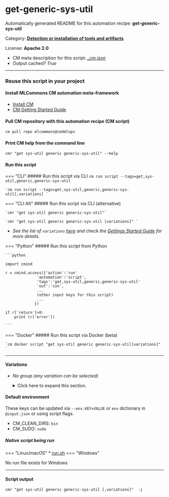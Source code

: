 # get-generic-sys-util
Automatically generated README for this automation recipe: **get-generic-sys-util**

Category: **[Detection or installation of tools and artifacts](..)**

License: **Apache 2.0**


* CM meta description for this script: *[_cm.json](https://github.com/mlcommons/cm4mlops/tree/main/script/get-generic-sys-util/_cm.json)*
* Output cached? *True*

---
### Reuse this script in your project

#### Install MLCommons CM automation meta-framework

* [Install CM](https://docs.mlcommons.org/ck/install)
* [CM Getting Started Guide](https://docs.mlcommons.org/ck/getting-started/)

#### Pull CM repository with this automation recipe (CM script)

```cm pull repo mlcommons@cm4mlops```

#### Print CM help from the command line

````cmr "get sys-util generic generic-sys-util" --help````

#### Run this script

=== "CLI"
    ##### Run this script via CLI
    `cm run script --tags=get,sys-util,generic,generic-sys-util`

    `cm run script --tags=get,sys-util,generic,generic-sys-util[,variations] `

=== "CLI Alt"
    ##### Run this script via CLI (alternative)

    `cmr "get sys-util generic generic-sys-util"`

    `cmr "get sys-util generic generic-sys-util [variations]" `


* *See the list of `variations` [here](#variations) and check the [Gettings Started Guide](https://github.com/mlcommons/ck/blob/dev/docs/getting-started.md) for more details.*

=== "Python"
    ##### Run this script from Python


    ```python

    import cmind

    r = cmind.access({'action':'run'
                  'automation':'script',
                  'tags':'get,sys-util,generic,generic-sys-util'
                  'out':'con',
                  ...
                  (other input keys for this script)
                  ...
                 })

    if r['return']>0:
        print (r['error'])

    ```


=== "Docker"
    ##### Run this script via Docker (beta)

    `cm docker script "get sys-util generic generic-sys-util[variations]" `

___


#### Variations

  * *No group (any variation can be selected)*
    <details>
    <summary>Click here to expand this section.</summary>

    * `_g++-12`
      - Environment variables:
        - *CM_SYS_UTIL_NAME*: `g++12`
      - Workflow:
    * `_gflags-dev`
      - Environment variables:
        - *CM_SYS_UTIL_NAME*: `gflags-dev`
      - Workflow:
    * `_git-lfs`
      - Environment variables:
        - *CM_SYS_UTIL_NAME*: `git-lfs`
      - Workflow:
    * `_glog-dev`
      - Environment variables:
        - *CM_SYS_UTIL_NAME*: `glog-dev`
      - Workflow:
    * `_libboost-all-dev`
      - Environment variables:
        - *CM_SYS_UTIL_NAME*: `libboost-all-dev`
      - Workflow:
    * `_libbz2-dev`
      - Environment variables:
        - *CM_SYS_UTIL_NAME*: `libbz2_dev`
      - Workflow:
    * `_libev-dev`
      - Environment variables:
        - *CM_SYS_UTIL_NAME*: `libev_dev`
      - Workflow:
    * `_libffi-dev`
      - Environment variables:
        - *CM_SYS_UTIL_NAME*: `libffi_dev`
      - Workflow:
    * `_libffi7`
      - Environment variables:
        - *CM_SYS_UTIL_NAME*: `libffi7`
      - Workflow:
    * `_libgdbm-dev`
      - Environment variables:
        - *CM_SYS_UTIL_NAME*: `libgdbm_dev`
      - Workflow:
    * `_libgmock-dev`
      - Environment variables:
        - *CM_SYS_UTIL_NAME*: `libgmock-dev`
      - Workflow:
    * `_liblzma-dev`
      - Environment variables:
        - *CM_SYS_UTIL_NAME*: `liblzma_dev`
      - Workflow:
    * `_libmpfr-dev`
      - Environment variables:
        - *CM_SYS_UTIL_NAME*: `libmpfr-dev`
      - Workflow:
    * `_libncurses-dev`
      - Environment variables:
        - *CM_SYS_UTIL_NAME*: `libncurses_dev`
      - Workflow:
    * `_libnuma-dev`
      - Environment variables:
        - *CM_SYS_UTIL_NAME*: `libnuma-dev`
      - Workflow:
    * `_libpci-dev`
      - Environment variables:
        - *CM_SYS_UTIL_NAME*: `libpci-dev`
      - Workflow:
    * `_libre2-dev`
      - Environment variables:
        - *CM_SYS_UTIL_NAME*: `libre2-dev`
      - Workflow:
    * `_libreadline-dev`
      - Environment variables:
        - *CM_SYS_UTIL_NAME*: `libreadline_dev`
      - Workflow:
    * `_libsqlite3-dev`
      - Environment variables:
        - *CM_SYS_UTIL_NAME*: `libsqlite3_dev`
      - Workflow:
    * `_libssl-dev`
      - Environment variables:
        - *CM_SYS_UTIL_NAME*: `libssl_dev`
      - Workflow:
    * `_libudev-dev`
      - Environment variables:
        - *CM_SYS_UTIL_NAME*: `libudev-dev`
      - Workflow:
    * `_ninja-build`
      - Environment variables:
        - *CM_SYS_UTIL_NAME*: `ninja-build`
      - Workflow:
    * `_nlohmann-json3-dev`
      - Environment variables:
        - *CM_SYS_UTIL_NAME*: `nlohmann_json3_dev`
      - Workflow:
    * `_ntpdate`
      - Environment variables:
        - *CM_SYS_UTIL_NAME*: `ntpdate`
      - Workflow:
    * `_numactl`
      - Environment variables:
        - *CM_SYS_UTIL_NAME*: `numactl`
      - Workflow:
        1. ***Read "deps" on other CM scripts***
           * install,numactl,from.src
             * Enable this dependency only if all ENV vars are set:<br>
`{'CM_HOST_OS_FLAVOR': ['rhel'], 'CM_HOST_OS_VERSION': ['9.1', '9.2', '9.3']}`
             - CM script: [install-numactl-from-src](https://github.com/mlcommons/cm4mlops/tree/master/script/install-numactl-from-src)
    * `_nvidia-cuda-toolkit`
      - Environment variables:
        - *CM_SYS_UTIL_NAME*: `nvidia-cuda-toolkit`
      - Workflow:
    * `_rapidjson-dev`
      - Environment variables:
        - *CM_SYS_UTIL_NAME*: `rapidjson-dev`
      - Workflow:
    * `_rsync`
      - Environment variables:
        - *CM_SYS_UTIL_NAME*: `rsync`
      - Workflow:
    * `_screen`
      - Environment variables:
        - *CM_SYS_UTIL_NAME*: `screen`
      - Workflow:
    * `_sox`
      - Environment variables:
        - *CM_SYS_UTIL_NAME*: `sox`
      - Workflow:
    * `_tk-dev`
      - Environment variables:
        - *CM_SYS_UTIL_NAME*: `tk_dev`
      - Workflow:
    * `_transmission`
      - Environment variables:
        - *CM_SYS_UTIL_NAME*: `transmission`
      - Workflow:
    * `_wget`
      - Environment variables:
        - *CM_SYS_UTIL_NAME*: `wget`
      - Workflow:
    * `_zlib`
      - Environment variables:
        - *CM_SYS_UTIL_NAME*: `zlib`
      - Workflow:
    * `_zlib1g-dev`
      - Environment variables:
        - *CM_SYS_UTIL_NAME*: `zlib1g_dev`
      - Workflow:

    </details>

#### Default environment


These keys can be updated via `--env.KEY=VALUE` or `env` dictionary in `@input.json` or using script flags.

* CM_CLEAN_DIRS: `bin`
* CM_SUDO: `sudo`



##### Native script being run
=== "Linux/macOS"
     * [run.sh](https://github.com/mlcommons/cm4mlops/tree/main/script/get-generic-sys-util/run.sh)
=== "Windows"

No run file exists for Windows
___
#### Script output
`cmr "get sys-util generic generic-sys-util [,variations]"  -j`